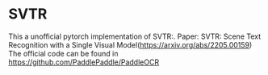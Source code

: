 # SVTR
This a unofficial pytorch implementation of SVTR:. Paper: SVTR: Scene Text Recognition with a Single Visual Model(https://arxiv.org/abs/2205.00159)
The official code can be found in https://github.com/PaddlePaddle/PaddleOCR


